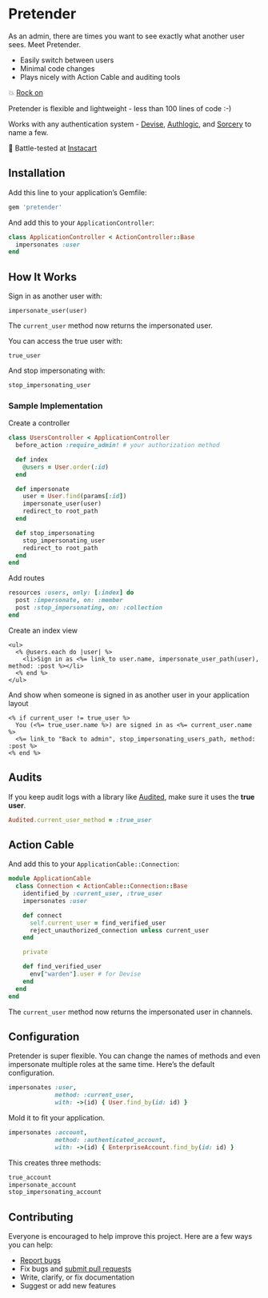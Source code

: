 # Pretender

As an admin, there are times you want to see exactly what another user sees. Meet Pretender.

- Easily switch between users
- Minimal code changes
- Plays nicely with Action Cable and auditing tools

:boom: [Rock on](https://www.youtube.com/watch?v=SBjQ9tuuTJQ)

Pretender is flexible and lightweight - less than 100 lines of code :-)

Works with any authentication system - [Devise](https://github.com/plataformatec/devise), [Authlogic](https://github.com/binarylogic/authlogic), and [Sorcery](https://github.com/Sorcery/sorcery) to name a few.

:tangerine: Battle-tested at [Instacart](https://www.instacart.com/opensource)

## Installation

Add this line to your application’s Gemfile:

```ruby
gem 'pretender'
```

And add this to your `ApplicationController`:

```ruby
class ApplicationController < ActionController::Base
  impersonates :user
end
```

## How It Works

Sign in as another user with:

```
impersonate_user(user)
```

The `current_user` method now returns the impersonated user.

You can access the true user with:

```
true_user
```

And stop impersonating with:

```ruby
stop_impersonating_user
```

### Sample Implementation

Create a controller

```ruby
class UsersController < ApplicationController
  before_action :require_admin! # your authorization method

  def index
    @users = User.order(:id)
  end

  def impersonate
    user = User.find(params[:id])
    impersonate_user(user)
    redirect_to root_path
  end

  def stop_impersonating
    stop_impersonating_user
    redirect_to root_path
  end
end
```

Add routes

```ruby
resources :users, only: [:index] do
  post :impersonate, on: :member
  post :stop_impersonating, on: :collection
end
```

Create an index view

```erb
<ul>
  <% @users.each do |user| %>
    <li>Sign in as <%= link_to user.name, impersonate_user_path(user), method: :post %></li>
  <% end %>
</ul>
```

And show when someone is signed in as another user in your application layout

```erb
<% if current_user != true_user %>
  You (<%= true_user.name %>) are signed in as <%= current_user.name %>
  <%= link_to "Back to admin", stop_impersonating_users_path, method: :post %>
<% end %>
```

## Audits

If you keep audit logs with a library like [Audited](https://github.com/collectiveidea/audited), make sure it uses the **true user**.

```ruby
Audited.current_user_method = :true_user
```

## Action Cable

And add this to your `ApplicationCable::Connection`:

```ruby
module ApplicationCable
  class Connection < ActionCable::Connection::Base
    identified_by :current_user, :true_user
    impersonates :user

    def connect
      self.current_user = find_verified_user
      reject_unauthorized_connection unless current_user
    end

    private

    def find_verified_user
      env["warden"].user # for Devise
    end
  end
end
```

The `current_user` method now returns the impersonated user in channels.

## Configuration

Pretender is super flexible. You can change the names of methods and even impersonate multiple roles at the same time. Here’s the default configuration.

```ruby
impersonates :user,
             method: :current_user,
             with: ->(id) { User.find_by(id: id) }
```

Mold it to fit your application.

```ruby
impersonates :account,
             method: :authenticated_account,
             with: ->(id) { EnterpriseAccount.find_by(id: id) }
```

This creates three methods:

```ruby
true_account
impersonate_account
stop_impersonating_account
```

## Contributing

Everyone is encouraged to help improve this project. Here are a few ways you can help:

- [Report bugs](https://github.com/ankane/pretender/issues)
- Fix bugs and [submit pull requests](https://github.com/ankane/pretender/pulls)
- Write, clarify, or fix documentation
- Suggest or add new features
